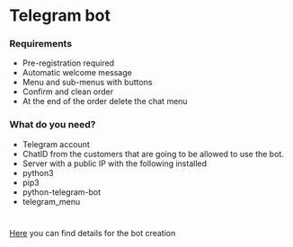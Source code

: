 # Telegram bot


### Requirements
* Pre-registration required
* Automatic welcome message
* Menu and sub-menus with buttons
* Confirm and clean order
* At the end of the order delete the chat menu


### What do you need?
* Telegram account
* ChatID from the customers that are going to be allowed to use the bot.
* Server with a public IP with the following installed
* python3
* pip3
* python-telegram-bot
* telegram_menu

#
[Here](https://hackernoon.com/creating-a-telegram-bot-for-my-friends-business) you can find details for the bot creation
